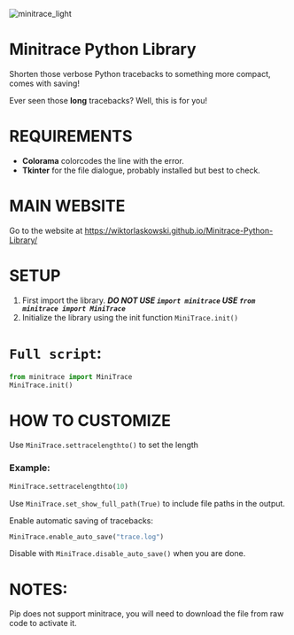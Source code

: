![minitrace_light](https://github.com/user-attachments/assets/8033396d-e759-4df6-ba4c-d14a493b4be5)
# Minitrace Python Library
Shorten those verbose Python tracebacks to something more compact, comes with saving!

Ever seen those **long** tracebacks? Well, this is for you!
# REQUIREMENTS
- __Colorama__ colorcodes the line with the error.
- __Tkinter__ for the file dialogue, probably installed but best to check.
# MAIN WEBSITE
Go to the website at https://wiktorlaskowski.github.io/Minitrace-Python-Library/
# SETUP
1. First import the library. ___DO NOT USE `import minitrace` USE `from minitrace import MiniTrace`___
2. Initialize the library using the init function
   `MiniTrace.init()`
# `Full script`:
   ```Python
   from minitrace import MiniTrace
   MiniTrace.init()
   ```
# HOW TO CUSTOMIZE
Use `MiniTrace.settracelengthto()` to set the length
### Example:
```Python
MiniTrace.settracelengthto(10)
```
Use `MiniTrace.set_show_full_path(True)` to include file paths in the output.

Enable automatic saving of tracebacks:
```Python
MiniTrace.enable_auto_save("trace.log")
```
Disable with `MiniTrace.disable_auto_save()` when you are done.
# NOTES:
Pip does not support minitrace, you will need to download the file from raw code to activate it.
